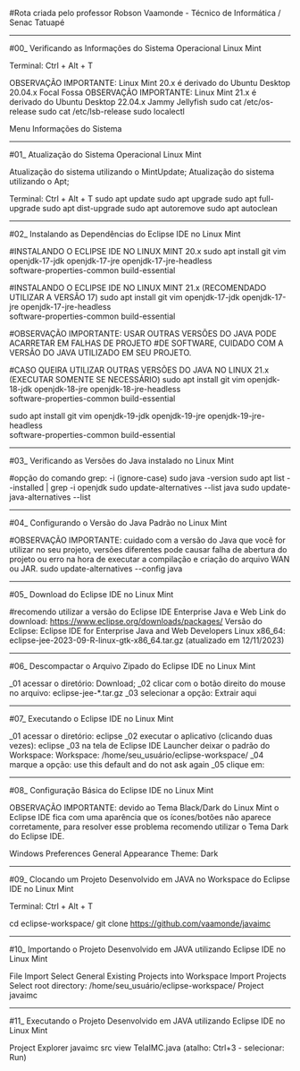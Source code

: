 #Rota criada pelo professor Robson Vaamonde - Técnico de Informática / Senac Tatuapé

____________________

#00_ Verificando as Informações do Sistema Operacional Linux Mint

Terminal: Ctrl + Alt + T

OBSERVAÇÃO IMPORTANTE: Linux Mint 20.x é derivado do Ubuntu Desktop 20.04.x Focal Fossa 
OBSERVAÇÃO IMPORTANTE: Linux Mint 21.x é derivado do Ubuntu Desktop 22.04.x Jammy Jellyfish
sudo cat /etc/os-release
sudo cat /etc/lsb-release
sudo localectl

Menu
	Informações do Sistema

____________________

#01_ Atualização do Sistema Operacional Linux Mint

Atualização do sistema utilizando o MintUpdate;
Atualização do sistema utilizando o Apt;

Terminal: Ctrl + Alt + T
	sudo apt update
	sudo apt upgrade
	sudo apt full-upgrade
	sudo apt dist-upgrade
	sudo apt autoremove
	sudo apt autoclean

____________________

#02_ Instalando as Dependências do Eclipse IDE no Linux Mint

#INSTALANDO O ECLIPSE IDE NO LINUX MINT 20.x
sudo apt install git vim openjdk-17-jdk openjdk-17-jre openjdk-17-jre-headless \
software-properties-common build-essential

#INSTALANDO O ECLIPSE IDE NO LINUX MINT 21.x (RECOMENDADO UTILIZAR A VERSÃO 17)
sudo apt install git vim openjdk-17-jdk openjdk-17-jre openjdk-17-jre-headless \
software-properties-common build-essential

#OBSERVAÇÃO IMPORTANTE: USAR OUTRAS VERSÕES DO JAVA PODE ACARRETAR EM FALHAS DE PROJETO
#DE SOFTWARE, CUIDADO COM A VERSÃO DO JAVA UTILIZADO EM SEU PROJETO.

#CASO QUEIRA UTILIZAR OUTRAS VERSÕES DO JAVA NO LINUX 21.x (EXECUTAR SOMENTE SE NECESSÁRIO)
sudo apt install git vim openjdk-18-jdk openjdk-18-jre openjdk-18-jre-headless \
software-properties-common build-essential

sudo apt install git vim openjdk-19-jdk openjdk-19-jre openjdk-19-jre-headless \
software-properties-common build-essential

____________________

#03_ Verificando as Versões do Java instalado no Linux Mint

#opção do comando grep: -i (ignore-case)
sudo java -version
sudo apt list --installed | grep -i openjdk
sudo update-alternatives --list java
sudo update-java-alternatives --list

____________________

#04_ Configurando o Versão do Java Padrão no Linux Mint

#OBSERVAÇÃO IMPORTANTE: cuidado com a versão do Java que você for utilizar no seu projeto, 
versões diferentes pode causar falha de abertura do projeto ou erro na hora de executar a 
compilação e criação do arquivo WAN ou JAR.
sudo update-alternatives --config java

____________________

#05_ Download do Eclipse IDE no Linux Mint

#recomendo utilizar a versão do Eclipse IDE Enterprise Java e Web
Link do download: https://www.eclipse.org/downloads/packages/
Versão do Eclipse: Eclipse IDE for Enterprise Java and Web Developers
	Linux x86_64: eclipse-jee-2023-09-R-linux-gtk-x86_64.tar.gz (atualizado em 12/11/2023)

____________________

#06_ Descompactar o Arquivo Zipado do Eclipse IDE no Linux Mint

_01 acessar o diretório: Download;
_02 clicar com o botão direito do mouse no arquivo: eclipse-jee-*.tar.gz
_03 selecionar a opção: Extrair aqui

____________________

#07_ Executando o Eclipse IDE no Linux Mint

_01 acessar o diretório: eclipse
_02 executar o aplicativo (clicando duas vezes): eclipse
_03 na tela de Eclipse IDE Launcher deixar o padrão do Workspace:
	Workspace: /home/seu_usuário/eclipse-workspace/
_04 marque a opção: use this default and do not ask again
_05 clique em: <Launch>

____________________

#08_ Configuração Básica do Eclipse IDE no Linux Mint

OBSERVAÇÃO IMPORTANTE: devido ao Tema Black/Dark do Linux Mint o Eclipse IDE fica com 
uma aparência que os ícones/botões não aparece corretamente, para resolver esse problema 
recomendo utilizar o Tema Dark do Eclipse IDE.

Windows
	Preferences
		General
			Appearance
				Theme: Dark
<Apply and Close>
<Restart>

____________________

#09_ Clocando um Projeto Desenvolvido em JAVA no Workspace do Eclipse IDE no Linux Mint

Terminal: Ctrl + Alt + T

cd eclipse-workspace/
	git clone https://github.com/vaamonde/javaimc

____________________

#10_ Importando o Projeto Desenvolvido em JAVA utilizando Eclipse IDE no Linux Mint

File
	Import
		Select
			General
				Existing Projects into Workspace
		<Next>
		Import Projects
			Select root directory: <Browse>
				/home/seu_usuário/eclipse-workspace/
			Project
				javaimc
		<Finish>

____________________

#11_ Executando o Projeto Desenvolvido em JAVA utilizando Eclipse IDE no Linux Mint

Project Explorer
	javaimc
		src
			view
			TelaIMC.java
<Run TelaIMC> (atalho: Ctrl+3 - selecionar: Run)
